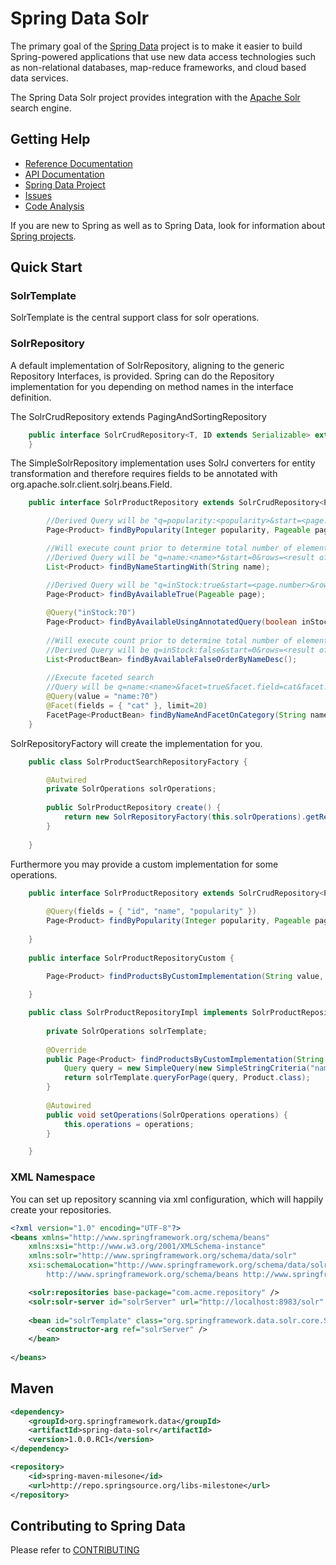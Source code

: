 Spring Data Solr
======================

The primary goal of the [Spring Data](http://www.springsource.org/spring-data) project is to make it easier to build Spring-powered applications that use new data access technologies such as non-relational databases, map-reduce frameworks, and cloud based data services.

The Spring Data Solr project provides integration with the [Apache Solr](http://lucene.apache.org/solr/) search engine. 

Getting Help
------------

* [Reference Documentation](http://static.springsource.org/spring-data/data-solr/docs/current/reference/html/)
* [API Documentation](http://static.springsource.org/spring-data/data-solr/docs/current/api/)
* [Spring Data Project](http://www.springsource.org/spring-data)
* [Issues](https://jira.springsource.org/browse/DATASOLR)
* [Code Analysis](https://sonar.springsource.org/dashboard/index/org.springframework.data:spring-data-solr)

If you are new to Spring as well as to Spring Data, look for information about [Spring projects](http://www.springsource.org/projects).

Quick Start
-----------

### SolrTemplate
SolrTemplate is the central support class for solr operations.
 
 
### SolrRepository
A default implementation of SolrRepository, aligning to the generic Repository Interfaces, is provided. Spring can do the Repository implementation for you depending on method names in the interface definition.

The SolrCrudRepository extends PagingAndSortingRepository 

```java
    public interface SolrCrudRepository<T, ID extends Serializable> extends SolrRepository<T, ID>, PagingAndSortingRepository<T, ID> {
    } 
```
    
The SimpleSolrRepository implementation uses SolrJ converters for entity transformation and therefore requires fields to be annotated with org.apache.solr.client.solrj.beans.Field.

```java
    public interface SolrProductRepository extends SolrCrudRepository<Product, String> {

        //Derived Query will be "q=popularity:<popularity>&start=<page.number>&rows=<page.size>"
        Page<Product> findByPopularity(Integer popularity, Pageable page);

        //Will execute count prior to determine total number of elements
        //Derived Query will be "q=name:<name>*&start=0&rows=<result of count query for q=name:<name>>"
        List<Product> findByNameStartingWith(String name);

        //Derived Query will be "q=inStock:true&start=<page.number>&rows=<page.size>"
        Page<Product> findByAvailableTrue(Pageable page);
  
        @Query("inStock:?0")
        Page<Product> findByAvailableUsingAnnotatedQuery(boolean inStock, Pageable page);
        
        //Will execute count prior to determine total number of elements
        //Derived Query will be q=inStock:false&start=0&rows=<result of count query for q=inStock:false>&sort=name desc
        List<ProductBean> findByAvailableFalseOrderByNameDesc();
        
        //Execute faceted search 
        //Query will be q=name:<name>&facet=true&facet.field=cat&facet.limit=20&start=<page.number>&rows=<page.size>
        @Query(value = "name:?0")
        @Facet(fields = { "cat" }, limit=20)
        FacetPage<ProductBean> findByNameAndFacetOnCategory(String name, Pageable page)
    }
```

 SolrRepositoryFactory will create the implementation for you.

```java 
    public class SolrProductSearchRepositoryFactory {

        @Autwired
        private SolrOperations solrOperations;
  
        public SolrProductRepository create() {
  	        return new SolrRepositoryFactory(this.solrOperations).getRepository(SolrProductRepository.class);
        }
  
    }
```    
   
Furthermore you may provide a custom implementation for some operations.

```java
    public interface SolrProductRepository extends SolrCrudRepository<Product, String>, SolrProductRepositoryCustom {
    	
        @Query(fields = { "id", "name", "popularity" })
        Page<Product> findByPopularity(Integer popularity, Pageable page);
    	
    }
    
    public interface SolrProductRepositoryCustom {

        Page<Product> findProductsByCustomImplementation(String value, Pageable page)
	
    }

    public class SolrProductRepositoryImpl implements SolrProductRepositoryCustom {
	
        private SolrOperations solrTemplate;
	
        @Override
        public Page<Product> findProductsByCustomImplementation(String value, Pageable page) {
            Query query = new SimpleQuery(new SimpleStringCriteria("name:"+value)).setPageRequest(page);
            return solrTemplate.queryForPage(query, Product.class);
        }
        
        @Autowired
        public void setOperations(SolrOperations operations) {
            this.operations = operations;
        }

    }
```

### XML Namespace

You can set up repository scanning via xml configuration, which will happily create your repositories.
 
```xml
<?xml version="1.0" encoding="UTF-8"?>
<beans xmlns="http://www.springframework.org/schema/beans"
	xmlns:xsi="http://www.w3.org/2001/XMLSchema-instance"
	xmlns:solr="http://www.springframework.org/schema/data/solr"
	xsi:schemaLocation="http://www.springframework.org/schema/data/solr http://www.springframework.org/schema/data/solr/spring-solr-1.0.xsd
		http://www.springframework.org/schema/beans http://www.springframework.org/schema/beans/spring-beans.xsd">

	<solr:repositories base-package="com.acme.repository" />
	<solr:solr-server id="solrServer" url="http://localhost:8983/solr" />
	
	<bean id="solrTemplate" class="org.springframework.data.solr.core.SolrTemplate">
		<constructor-arg ref="solrServer" />
	</bean>
	
</beans>
```

Maven
-----

```xml
<dependency>
	<groupId>org.springframework.data</groupId>
	<artifactId>spring-data-solr</artifactId>
	<version>1.0.0.RC1</version>
</dependency> 

<repository>
	<id>spring-maven-milesone</id>
	<url>http://repo.springsource.org/libs-milestone</url>
</repository>  
```

Contributing to Spring Data
---------------------------
Please refer to [CONTRIBUTING](https://github.com/SpringSource/spring-data-solr/blob/master/CONTRIBUTING.md)
